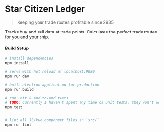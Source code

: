 # Star Citizen Ledger

> Keeping your trade routes profitable since 2935

Tracks buy and sell data at trade points.
Calculates the perfect trade routes for you and your ship.

#### Build Setup

``` bash
# install dependencies
npm install

# serve with hot reload at localhost:9080
npm run dev

# build electron application for production
npm run build

# run unit & end-to-end tests
# TODO: currently I haven't spent any time on unit tests, they won't work
npm test


# lint all JS/Vue component files in `src/`
npm run lint

```
